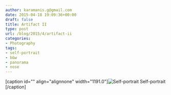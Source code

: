 ```yaml
---
author: karamanis.g@gmail.com
date: 2015-04-18 19:09:36+00:00
draft: false
title: Artifact II
type: post
url: /blog/2015/4/artifact-ii
categories:
- Photography
tags:
- self-portrait
- b&w
- panorama
- nose
---
```


[caption id="" align="alignnone" width="1191.0"]![ Self-portrait ](/images/2015-04-18-20154artifact-ii/image-asset.jpeg)
 Self-portrait [/caption]

